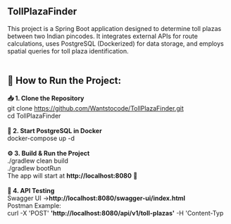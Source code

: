 ## TollPlazaFinder

This project is a Spring Boot application designed to determine toll plazas between two Indian pincodes. It integrates external APIs for route calculations, uses PostgreSQL (Dockerized) for data storage, and employs spatial queries for toll plaza identification.</br></br>

## 🚀 How to Run the Project:

**📥 1. Clone the Repository**</br>
git clone https://github.com/Wantstocode/TollPlazaFinder.git</br>
cd TollPlazaFinder</br></br>
**🐳 2. Start PostgreSQL in Docker**</br>
docker-compose up -d</br></br>
**⚙️ 3. Build & Run the Project**</br>
./gradlew clean build  </br>
./gradlew bootRun</br>
The app will start at **http://localhost:8080** 🎉</br></br>
**📡 4. API Testing**</br>
Swagger UI →**http://localhost:8080/swagger-ui/index.html**</br>
Postman Example:</br>
curl -X 'POST' **'http://localhost:8080/api/v1/toll-plazas'** -H 'Content-Typ</br>
